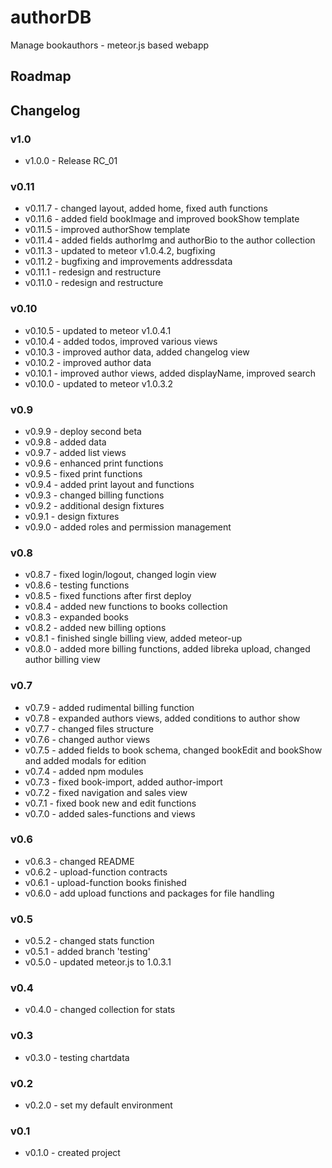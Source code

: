 # authorDB
Manage bookauthors - meteor.js based webapp

## Roadmap



## Changelog

### v1.0
- v1.0.0 - Release RC_01

### v0.11
- v0.11.7 - changed layout, added home, fixed auth functions
- v0.11.6 - added field bookImage and improved bookShow template
- v0.11.5 - improved authorShow template
- v0.11.4 - added fields authorImg and authorBio to the author collection
- v0.11.3 - updated to meteor v1.0.4.2, bugfixing
- v0.11.2 - bugfixing and improvements addressdata
- v0.11.1 - redesign and restructure 
- v0.11.0 - redesign and restructure 

### v0.10
- v0.10.5 - updated to meteor v1.0.4.1 
- v0.10.4 - added todos, improved various views
- v0.10.3 - improved author data, added changelog view
- v0.10.2 - improved author data
- v0.10.1 - improved author views, added displayName, improved search
- v0.10.0 - updated to meteor v1.0.3.2 

### v0.9
- v0.9.9 - deploy second beta
- v0.9.8 - added data
- v0.9.7 - added list views
- v0.9.6 - enhanced print functions
- v0.9.5 - fixed print functions
- v0.9.4 - added print layout and functions
- v0.9.3 - changed billing functions
- v0.9.2 - additional design fixtures
- v0.9.1 - design fixtures
- v0.9.0 - added roles and permission management

### v0.8
- v0.8.7 - fixed login/logout, changed login view
- v0.8.6 - testing functions
- v0.8.5 - fixed functions after first deploy
- v0.8.4 - added new functions to books collection
- v0.8.3 - expanded books
- v0.8.2 - added new billing options
- v0.8.1 - finished single billing view, added meteor-up
- v0.8.0 - added more billing functions, added libreka upload, changed author billing view 

### v0.7
- v0.7.9 - added rudimental billing function
- v0.7.8 - expanded authors views, added conditions to author show
- v0.7.7 - changed files structure
- v0.7.6 - changed author views
- v0.7.5 - added fields to book schema, changed bookEdit and bookShow and added modals for edition
- v0.7.4 - added npm modules
- v0.7.3 - fixed book-import, added author-import
- v0.7.2 - fixed navigation and sales view
- v0.7.1 - fixed book new and edit functions
- v0.7.0 - added sales-functions and views

### v0.6
- v0.6.3 - changed README
- v0.6.2 - upload-function contracts
- v0.6.1 - upload-function books finished
- v0.6.0 - add upload functions and packages for file handling 

### v0.5
- v0.5.2 - changed stats function
- v0.5.1 - added branch 'testing'
- v0.5.0 - updated meteor.js to 1.0.3.1

### v0.4
- v0.4.0 - changed collection for stats

### v0.3
- v0.3.0 - testing chartdata

### v0.2
- v0.2.0 - set my default environment

### v0.1
- v0.1.0 - created project
